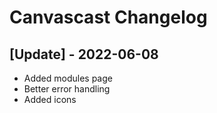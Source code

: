 # Canvascast Changelog

 ## [Update] - 2022-06-08

- Added modules page
- Better error handling
- Added icons